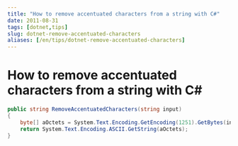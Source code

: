 ```yaml
---
title: "How to remove accentuated characters from a string with C#"
date: 2011-08-31
tags: [dotnet,tips]
slug: dotnet-remove-accentuated-characters
aliases: [/en/tips/dotnet-remove-accentuated-characters]
---
```

# How to remove accentuated characters from a string with C#

```csharp
public string RemoveAccentuatedCharacters(string input)
{
	byte[] aOctets = System.Text.Encoding.GetEncoding(1251).GetBytes(input);
	return System.Text.Encoding.ASCII.GetString(aOctets);
}
```

